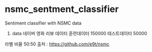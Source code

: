 # nsmc_sentment_classifier
Sentiment classifier with NSMC data

1. data
네이버 영화 리뷰 데이터
훈련데이터 150000
테스트데이터 50000

라벨 비율 50:50
출처 : https://github.com/e9t/nsmc

